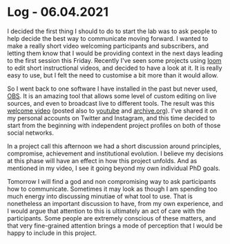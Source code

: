 # Log - 06.04.2021

I decided the first thing I should to do to start the lab was to ask people to help decide the best way to communicate moving forward. I wanted to make a really short video welcoming participants and subscribers, and letting them know that I would be providing context in the next days leading to the first session this Friday. Recently I've seen some projects using [loom](https://www.loom.com/) to edit short instructional videos, and decided to have a look at it. It is really easy to use, but I felt the need to customise a bit more than it would allow.

So I went back to one software I have installed in the past but never used, [OBS](https://obsproject.com/). It is an amazing tool that allows some level of custom editing on live sources, and even to broadcast live to different tools. The result was this [welcome video](../workshops/lab/reuse-welcome.webm) (posted also to [youtube](https://www.youtube.com/watch?v=v2pt18kbZis) and [archive.org](https://archive.org/details/reuse-welcome)). I've shared it on my personal accounts on Twitter and Instagram, and this time decided to start from the beginning with independent project profiles on both of those social networks.

In a project call this afternoon we had a short discussion around principles, compromise, achievement and institutional evolution. I believe my decisions at this phase will have an effect in how this project unfolds. And as mentioned in my video, I see it going beyond my own individual PhD goals.

Tomorrow I will find a god and non compromising way to ask participants how to communicate. Sometimes it may look as though I am spending too much energy into discussing minutiae of what tool to use. That is nonetheless an important discussion to have, from my own experience, and I would argue that attention to this is ultimately an act of care with the participants. Some people are extremely conscious of these matters, and that very fine-grained attention brings a mode of perception that I would be happy to include in this project.
